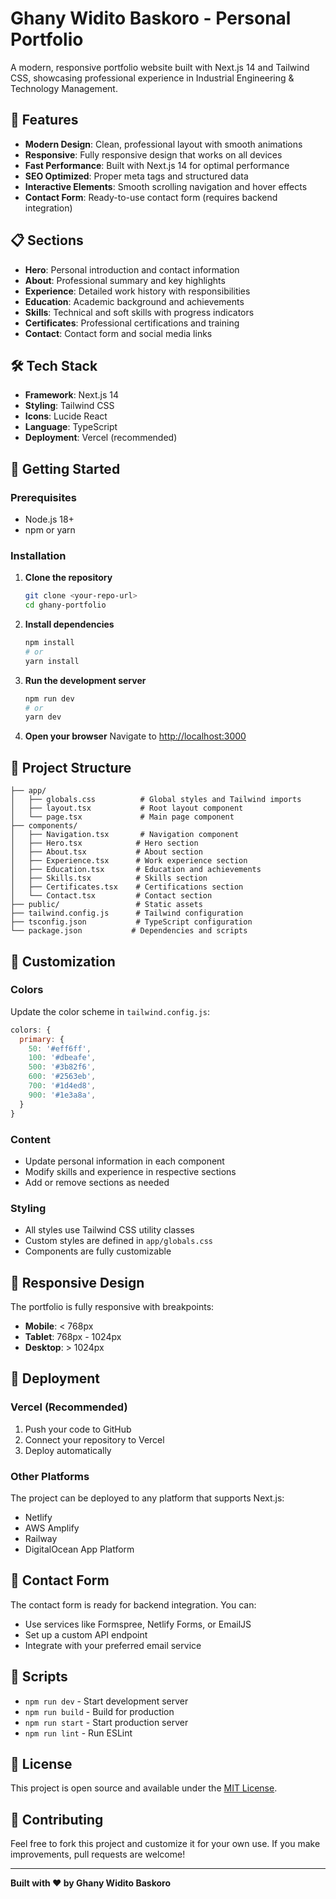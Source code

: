 # Ghany Widito Baskoro - Personal Portfolio

A modern, responsive portfolio website built with Next.js 14 and Tailwind CSS, showcasing professional experience in Industrial Engineering & Technology Management.

## 🚀 Features

- **Modern Design**: Clean, professional layout with smooth animations
- **Responsive**: Fully responsive design that works on all devices
- **Fast Performance**: Built with Next.js 14 for optimal performance
- **SEO Optimized**: Proper meta tags and structured data
- **Interactive Elements**: Smooth scrolling navigation and hover effects
- **Contact Form**: Ready-to-use contact form (requires backend integration)

## 📋 Sections

- **Hero**: Personal introduction and contact information
- **About**: Professional summary and key highlights
- **Experience**: Detailed work history with responsibilities
- **Education**: Academic background and achievements
- **Skills**: Technical and soft skills with progress indicators
- **Certificates**: Professional certifications and training
- **Contact**: Contact form and social media links

## 🛠️ Tech Stack

- **Framework**: Next.js 14
- **Styling**: Tailwind CSS
- **Icons**: Lucide React
- **Language**: TypeScript
- **Deployment**: Vercel (recommended)

## 🚀 Getting Started

### Prerequisites

- Node.js 18+ 
- npm or yarn

### Installation

1. **Clone the repository**
   ```bash
   git clone <your-repo-url>
   cd ghany-portfolio
   ```

2. **Install dependencies**
   ```bash
   npm install
   # or
   yarn install
   ```

3. **Run the development server**
   ```bash
   npm run dev
   # or
   yarn dev
   ```

4. **Open your browser**
   Navigate to [http://localhost:3000](http://localhost:3000)

## 📁 Project Structure

```
├── app/
│   ├── globals.css          # Global styles and Tailwind imports
│   ├── layout.tsx           # Root layout component
│   └── page.tsx             # Main page component
├── components/
│   ├── Navigation.tsx       # Navigation component
│   ├── Hero.tsx            # Hero section
│   ├── About.tsx           # About section
│   ├── Experience.tsx      # Work experience section
│   ├── Education.tsx       # Education and achievements
│   ├── Skills.tsx          # Skills section
│   ├── Certificates.tsx    # Certifications section
│   └── Contact.tsx         # Contact section
├── public/                 # Static assets
├── tailwind.config.js      # Tailwind configuration
├── tsconfig.json           # TypeScript configuration
└── package.json           # Dependencies and scripts
```

## 🎨 Customization

### Colors
Update the color scheme in `tailwind.config.js`:
```javascript
colors: {
  primary: {
    50: '#eff6ff',
    100: '#dbeafe',
    500: '#3b82f6',
    600: '#2563eb',
    700: '#1d4ed8',
    900: '#1e3a8a',
  }
}
```

### Content
- Update personal information in each component
- Modify skills and experience in respective sections
- Add or remove sections as needed

### Styling
- All styles use Tailwind CSS utility classes
- Custom styles are defined in `app/globals.css`
- Components are fully customizable

## 📱 Responsive Design

The portfolio is fully responsive with breakpoints:
- **Mobile**: < 768px
- **Tablet**: 768px - 1024px  
- **Desktop**: > 1024px

## 🚀 Deployment

### Vercel (Recommended)

1. Push your code to GitHub
2. Connect your repository to Vercel
3. Deploy automatically

### Other Platforms

The project can be deployed to any platform that supports Next.js:
- Netlify
- AWS Amplify
- Railway
- DigitalOcean App Platform

## 📧 Contact Form

The contact form is ready for backend integration. You can:
- Use services like Formspree, Netlify Forms, or EmailJS
- Set up a custom API endpoint
- Integrate with your preferred email service

## 🔧 Scripts

- `npm run dev` - Start development server
- `npm run build` - Build for production
- `npm run start` - Start production server
- `npm run lint` - Run ESLint

## 📄 License

This project is open source and available under the [MIT License](LICENSE).

## 🤝 Contributing

Feel free to fork this project and customize it for your own use. If you make improvements, pull requests are welcome!

---

**Built with ❤️ by Ghany Widito Baskoro**
